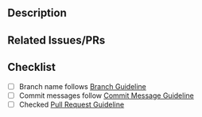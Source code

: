 ## Description

<!-- Why is this change being made? Provide context and background -->

## Related Issues/PRs

<!-- Link related GitHub issues or PRs -->

## Checklist

- [ ] Branch name follows [Branch Guideline](/BRANCH_GUIDELINE.md)
- [ ] Commit messages follow [Commit Message Guideline](/COMMIT_MESSAGE_GUIDELINE.md)
- [ ] Checked [Pull Request Guideline](/PULL_REQUEST_GUIDELINE.md)
